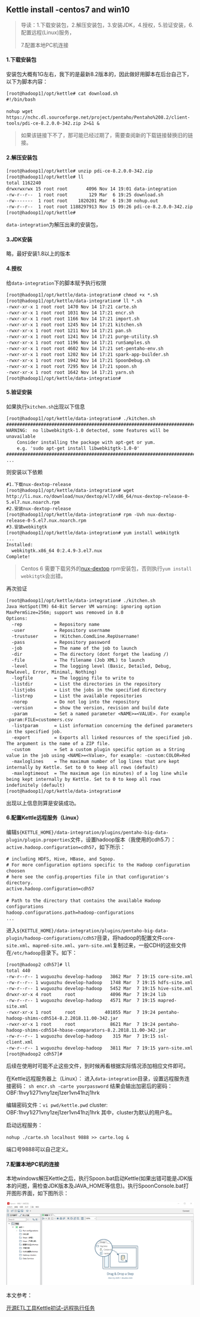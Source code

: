 ## Kettle install -centos7 and win10

>  导读：1.下载安装包，2.解压安装包，3.安装JDK，4.授权，5.验证安装，6.配置远程(Linux)服务，
>
>  7.配置本地PC机连接

#### 1.下载安装包

安装包大概有1G左右，我下的是最新8.2版本的，因此做好用脚本在后台自己下，以下为脚本内容：

```shell
[root@hadoop1]/opt/kettle# cat download.sh
#!/bin/bash

nohup wget https://nchc.dl.sourceforge.net/project/pentaho/Pentaho%208.2/client-tools/pdi-ce-8.2.0.0-342.zip 2>&1 &
```

> 如果该链接下不了，那可能已经过期了，需要查阅新的下载链接替换旧的链接。

#### 2.解压安装包

```shell
[root@hadoop1]/opt/kettle# unzip pdi-ce-8.2.0.0-342.zip
[root@hadoop1]/opt/kettle# ll
total 1162240
drwxrwxrwx 15 root root       4096 Nov 14 19:01 data-integration
-rw-r--r--  1 root root        129 Mar  6 19:25 download.sh
-rw-------  1 root root    1820201 Mar  6 19:30 nohup.out
-rw-r--r--  1 root root 1188297913 Nov 15 09:26 pdi-ce-8.2.0.0-342.zip
[root@hadoop1]/opt/kettle#
```

`data-integration`为解压出来的安装包，

#### 3.JDK安装

略，最好安装1.8以上的版本

#### 4.授权

给`data-integration`下的脚本赋予执行权限

```shell
[root@hadoop1]/opt/kettle/data-integration# chmod +x *.sh
[root@hadoop1]/opt/kettle/data-integration# ll *.sh
-rwxr-xr-x 1 root root 1470 Nov 14 17:21 carte.sh
-rwxr-xr-x 1 root root 1031 Nov 14 17:21 encr.sh
-rwxr-xr-x 1 root root 1166 Nov 14 17:21 import.sh
-rwxr-xr-x 1 root root 1245 Nov 14 17:21 kitchen.sh
-rwxr-xr-x 1 root root 1211 Nov 14 17:21 pan.sh
-rwxr-xr-x 1 root root 1241 Nov 14 17:21 purge-utility.sh
-rwxr-xr-x 1 root root 1196 Nov 14 17:21 runSamples.sh
-rwxr-xr-x 1 root root 4602 Nov 14 17:21 set-pentaho-env.sh
-rwxr-xr-x 1 root root 1202 Nov 14 17:21 spark-app-builder.sh
-rwxr-xr-x 1 root root 1942 Nov 14 17:21 SpoonDebug.sh
-rwxr-xr-x 1 root root 7295 Nov 14 17:21 spoon.sh
-rwxr-xr-x 1 root root 1642 Nov 14 17:21 yarn.sh
[root@hadoop1]/opt/kettle/data-integration#
```

#### 5.验证安装

如果执行`kitchen.sh`出现以下信息

```shell
[root@hadoop1]/opt/kettle/data-integration# ./kitchen.sh
#######################################################################
WARNING:  no libwebkitgtk-1.0 detected, some features will be unavailable
    Consider installing the package with apt-get or yum.
    e.g. 'sudo apt-get install libwebkitgtk-1.0-0'
#######################################################################
...
```

则安装以下依赖

```shell
#1.下载nux-dextop-release
[root@hadoop1]/opt/kettle/data-integration# wget http://li.nux.ro/download/nux/dextop/el7/x86_64/nux-dextop-release-0-5.el7.nux.noarch.rpm
#2.安装nux-dextop-release
[root@hadoop1]/opt/kettle/data-integration# rpm -Uvh nux-dextop-release-0-5.el7.nux.noarch.rpm
#3.安装webkitgtk
[root@hadoop1]/opt/kettle/data-integration# yum install webkitgtk
...
Installed:
  webkitgtk.x86_64 0:2.4.9-3.el7.nux
Complete!
```

> Centos 6 需要下载另外的[nux-dextop](http://li.nux.ro/download/nux/dextop/el6/x86_64/nux-dextop-release-0-2.el6.nux.noarch.rpm) rpm安装包，否则执行`yum install webkitgtk`会出错。

再次验证

```shell
[root@hadoop1]/opt/kettle/data-integration# ./kitchen.sh
Java HotSpot(TM) 64-Bit Server VM warning: ignoring option MaxPermSize=256m; support was removed in 8.0
Options:
  -rep            = Repository name
  -user           = Repository username
  -trustuser      = !Kitchen.ComdLine.RepUsername!
  -pass           = Repository password
  -job            = The name of the job to launch
  -dir            = The directory (dont forget the leading /)
  -file           = The filename (Job XML) to launch
  -level          = The logging level (Basic, Detailed, Debug, Rowlevel, Error, Minimal, Nothing)
  -logfile        = The logging file to write to
  -listdir        = List the directories in the repository
  -listjobs       = List the jobs in the specified directory
  -listrep        = List the available repositories
  -norep          = Do not log into the repository
  -version        = show the version, revision and build date
  -param          = Set a named parameter <NAME>=<VALUE>. For example -param:FILE=customers.csv
  -listparam      = List information concerning the defined parameters in the specified job.
  -export         = Exports all linked resources of the specified job. The argument is the name of a ZIP file.
  -custom         = Set a custom plugin specific option as a String value in the job using <NAME>=<Value>, for example: -custom:COLOR=Red
  -maxloglines    = The maximum number of log lines that are kept internally by Kettle. Set to 0 to keep all rows (default)
  -maxlogtimeout  = The maximum age (in minutes) of a log line while being kept internally by Kettle. Set to 0 to keep all rows indefinitely (default)
[root@hadoop1]/opt/kettle/data-integration#
```

出现以上信息则算是安装成功。

#### 6.配置Kettle远程服务（Linux）

编辑`${KETTLE_HOME}/data-integration/plugins/pentaho-big-data-plugin/plugin.properties`文件，设置hadoop版本（我使用的cdh5.7）：`active.hadoop.configuration=cdh57`，如下所示：

```shell
# including HDFS, Hive, HBase, and Sqoop.
# For more configuration options specific to the Hadoop configuration choosen
# here see the config.properties file in that configuration's directory.
active.hadoop.configuration=cdh57

# Path to the directory that contains the available Hadoop configurations
hadoop.configurations.path=hadoop-configurations
...
```

进入`${KETTLE_HOME}/data-integration/plugins/pentaho-big-data-plugin/hadoop-configurations/cdh57`目录，将hadoop的配置文件`core-site.xml`、`mapred-site.xml`、`yarn-site.xml`复制过来，一般CDH的这些文件在`/etc/hadoop`目录下。如下：

```shell
[root@hadoop2 cdh57]# ll
total 440
-rw-r--r-- 1 wuguozhu develop-hadoop   3862 Mar  7 19:15 core-site.xml
-rw-r--r-- 1 wuguozhu develop-hadoop   1748 Mar  7 19:15 hdfs-site.xml
-rw-r--r-- 1 wuguozhu develop-hadoop   5452 Mar  7 19:15 hive-site.xml
drwxr-xr-x 4 root     root             4096 Mar  7 19:24 lib
-rw-r--r-- 1 wuguozhu develop-hadoop   4571 Mar  7 19:15 mapred-site.xml
-rwxr-xr-x 1 root     root           401055 Mar  7 19:24 pentaho-hadoop-shims-cdh514-8.2.2018.11.00-342.jar
-rwxr-xr-x 1 root     root             8621 Mar  7 19:24 pentaho-hadoop-shims-cdh514-hbase-comparators-8.2.2018.11.00-342.jar
-rw-r--r-- 1 wuguozhu develop-hadoop    315 Mar  7 19:15 ssl-client.xml
-rw-r--r-- 1 wuguozhu develop-hadoop   3811 Mar  7 19:15 yarn-site.xml
[root@hadoop2 cdh57]#
```

后续在使用时可能不止这些文件，到时候再看根据实际情况添加相应文件即可。

在Kettle远程服务器上（Linux）：
进入`data-integration`目录，设置远程服务连接密码：
`sh encr.sh -carte yourpassword`
结果会输出加密后的密码：OBF:1hvy1i271vny1zej1zer1vn41hzj1hrk

编辑密码文件：`vi pwd/kettle.pwd`
cluster: OBF:1hvy1i271vny1zej1zer1vn41hzj1hrk
其中，cluster为默认的用户名。

启动远程服务：

`nohup ./carte.sh localhost 9888 >> carte.log &`

端口号9888可以自己定义。

#### 7.配置本地PC机的连接

本地windows解压Kettle之后，执行Spoon.bat启动Kettle(如果出错可能是JDK版本的问题，需检查JDK版本及JAVA_HOME等信息)。执行SpoonConsole.bat打开图形界面，如下图所示：

![1552012343742](./.image/2kettleinstall.assets/1552012343742.png)

本文参考：

[开源ETL工具Kettle初试–远程执行任务](http://lxw1234.com/archives/2017/02/834.htm)

